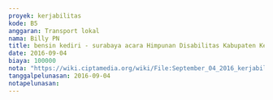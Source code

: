 ```yaml
---
proyek: kerjabilitas
kode: B5
anggaran: Transport lokal
nama: Billy PN
title: bensin kediri - surabaya acara Himpunan Disabilitas Kabupaten Kediri
date: 2016-09-04
biaya: 100000
nota: "https://wiki.ciptamedia.org/wiki/File:September_04_2016_kerjabilitas_B5_bensin_billy.jpg"
tanggalpelunasan: 2016-09-04
notapelunasan:
---
```

